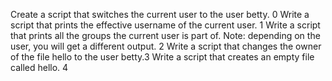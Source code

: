 Create a script that switches the current user to the user betty. 0
Write a script that prints the effective username of the current user. 1
Write a script that prints all the groups the current user is part of. Note: depending on the user, you will get a different output. 2
Write a script that changes the owner of the file hello to the user betty.3
Write a script that creates an empty file called hello. 4 
